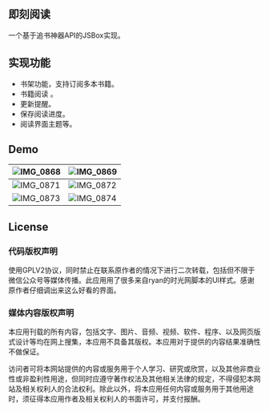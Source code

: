 ## 即刻阅读

一个基于追书神器API的JSBox实现。

## 实现功能

- 书架功能，支持订阅多本书籍。
- 书籍阅读 。
- 更新提醒。
- 保存阅读进度。
- 阅读界面主题等。

## Demo

| ![IMG_0868](http://ww4.sinaimg.cn/large/006tNc79gy1g3ki5cs60sj30u01sz79m.jpg) | ![IMG_0869](http://ww4.sinaimg.cn/large/006tNc79gy1g3ki5vj0p5j30u01szx6p.jpg) |
| ------------------------------------------------------------ | ------------------------------------------------------------ |
| ![IMG_0871](http://ww2.sinaimg.cn/large/006tNc79gy1g3ki61x6eej30u01sz4qp.jpg) | ![IMG_0872](http://ww3.sinaimg.cn/large/006tNc79gy1g3ki6bk0knj30u01sz4qp.jpg) |
| ![IMG_0873](http://ww1.sinaimg.cn/large/006tNc79gy1g3ki9jvskhj30u01sz4c8.jpg) | ![IMG_0874](http://ww2.sinaimg.cn/large/006tNc79gy1g3ki9su6z6j30u01szdzk.jpg) |

## License

### 代码版权声明

使用GPLV2协议，同时禁止在联系原作者的情况下进行二次转载，包括但不限于微信公众号等媒体传播。此应用用了很多来自ryan的时光网脚本的Ul样式。感谢原作者仔细调出来这么好看的界面。

### 媒体内容版权声明

本应用刊载的所有内容，包括文字、图片、音频、视频、软件、程序、以及网页版式设计等均在网上搜集，本应用不具备其版权。本应用对于提供的内容结果准确性不做保证。

访问者可将本网站提供的内容或服务用于个人学习、研究或欣赏，以及其他非商业性或非盈利性用途，但同时应遵守著作权法及其他相关法律的规定，不得侵犯本网站及相关权利人的合法权利。除此以外，将本应用任何内容或服务用于其他用途时，须征得本应用作者及相关权利人的书面许可，并支付报酬。